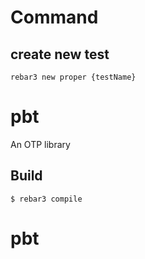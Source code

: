 # Command

## create new test

```
rebar3 new proper {testName}
```

# pbt

An OTP library

## Build

    $ rebar3 compile

# pbt
